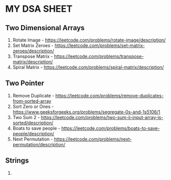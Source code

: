 # MY DSA SHEET
## Two Dimensional Arrays
1. Rotate Image - https://leetcode.com/problems/rotate-image/description/
2. Set Matrix Zeroes - https://leetcode.com/problems/set-matrix-zeroes/description/
3. Transpose Matrix - https://leetcode.com/problems/transpose-matrix/description/
4. Spiral Matrix - https://leetcode.com/problems/spiral-matrix/description/
## Two Pointer
1.  Remove Duplicate - https://leetcode.com/problems/remove-duplicates-from-sorted-array
2.  Sort Zero or Ones - https://www.geeksforgeeks.org/problems/segregate-0s-and-1s5106/1
3.  Two Sum 2 - https://leetcode.com/problems/two-sum-ii-input-array-is-sorted/description/
4.  Boats to save people - https://leetcode.com/problems/boats-to-save-people/description/
5.  Next Permutation - https://leetcode.com/problems/next-permutation/description/
## Strings
1. 
